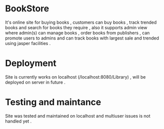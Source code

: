 # BookStore

It's online site for buying books , customers can buy books , track trended books and search for books they require , also 
it supports admin view where admin(s) can manage books , order books from publishers , can promote users to admins and can track books with largest sale and trended using jasper facilities .

# Deployment 

Site is currently works on localhost (/localhost:8080/Library) , will be deployed on server in future .

# Testing and maintance

Site was tested and maintained on localhost and multiuser issues is not handled yet .
